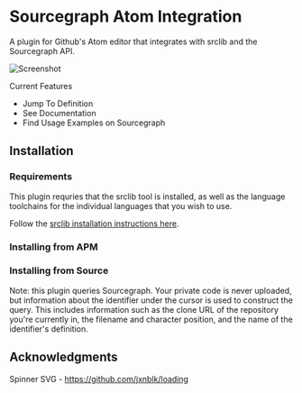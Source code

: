 # Sourcegraph Atom Integration
A plugin for Github's Atom editor that integrates with srclib and the Sourcegraph API.

![Screenshot](https://raw.githubusercontent.com/sourcegraph/sourcegraph-atom/master/screenshot.png)

Current Features
- Jump To Definition
- See Documentation
- Find Usage Examples on Sourcegraph

## Installation
### Requirements
This plugin requries that the srclib tool is installed, as well
as the language toolchains for the individual languages that you wish to use.

Follow the [srclib installation instructions here](http://srclib.org/gettingstarted/#install-srclib).

### Installing from APM
### Installing from Source

Note: this plugin queries Sourcegraph. Your private code is never uploaded,
but information about the identifier under the cursor is
used to construct the query. This includes information such as the clone URL of
the repository you're currently in, the filename and character position, and
the name of the identifier's definition.

## Acknowledgments
Spinner SVG - https://github.com/jxnblk/loading

